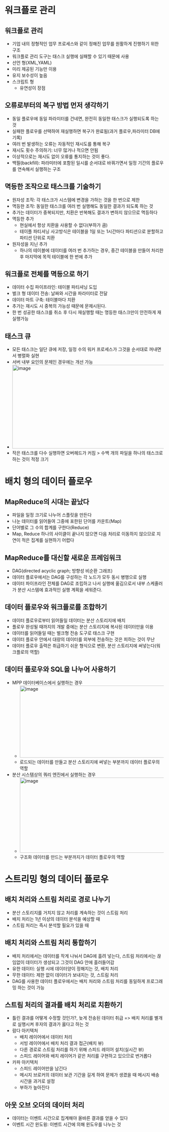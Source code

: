 # 워크플로 관리
## 워크플로 관리
- 기업 내의 정형적인 업무 프로세스와 같이 정해진 업무를 원활하게 진행하기 위한 구조
-  워크플로 관리 도구는 태스크 실행에 실패할 수 있기 때문에 사용
-  선언 형(XML,YAML)
  - 미리 제공된 기능만 이용
  - 유지 보수성이 높음
- 스크립트 형
  - 유연성이 장점
## 오류로부터의 복구 방법 먼저 생각하기
- 동일 플로우에 동일 파라미터를 건네면, 완전히 동일한 태스크가 실행되도록 하는 것
- 실패한 플로우를 선택하여 재실행하면 복구가 완료됨(과거 플로우,파라미터 DB에 기록)
- 여러 번 발생하는 오류는 자동적인 재시도를 통해 복구
- 재시도 횟수 주의하기: 너무 많거나 적으면 안됨
- 이상적으로는 재시도 없이 오류를 통지하는 것이 좋다.
- 백필(backfill): 파라미터에 포함된 일시를 순서대로 바꿔가면서 일정 기간의 플로우를 연속해서 실행하는 구조
## 멱등한 조작으로 태스크를 기술하기
- 원자성 조작: 각 태스크가 시스템에 변경을 가하는 것을 한 번으로 제한
- 멱등한 조작: 동일한 태스크를 여러 번 실행해도 동일한 결과가 되도록 하는 것
- 추가는 데이터가 중복되지만, 치환은 반복해도 결과가 변하지 않으므로 멱등하다
- 멱등한 추가
  - 현실에서 항상 치환을 사용할 수 없다(부하가 큼)
  - 테이플 파티셔닝 사고방식은 테이블을 1일 또는 1시간마다 파티션으로 분할하고 파티션 단위로 치환
- 원자성을 지닌 추가
  - 하나의 테이블에 데이터를 여러 번 추가하는 경우, 중간 테이블을 만들어 처리한 후 마지막에 목적 테이블에 한 번에 추가
## 워크플로 전체를 멱등으로 하기
- 데이터 수집 파이프라인: 테이블 파티셔닝 도입
- 벌크 형 데이터 전송: 날짜와 시간을 파라미터로 전달
- 데이터 마트 구축: 테이블마다 치환
- 추가는 재시도 시 중복의 가능성 때문에 문제시된다.
- 한 번 성공한 태스크를 취소 후 다시 재실행할 때는 명등한 태스크만이 안전하게 재실행가능
## 태스크 큐
- 모든 태스크는 일단 큐에 저장, 일정 수의 워커 프로세스가 그것을 순서대로 꺼내면서 병렬화 실현
- 서버 내부 요인의 문제인 경우에는 개선 가능
- <img width="680" height="265" alt="image" src="https://github.com/user-attachments/assets/e9a0f03e-a365-4800-8c83-046b320214c9" />
- 작은 태스크를 다수 실행하면 오버헤드가 커짐 > 수백 개의 파일을 하나의 태스크로 하는 것이 적정 크기


# 배치 형의 데이터 플로우
## MapReduce의 시대는 끝났다
- 파일을 일정 크기로 나누어 스플릿을 만든다
- 나눈 데이터를 읽어들여 그중에 포한된 단어를 카운트(Map)
- 단어별로 그 수의 합계를 구한다(Reduce)
- Map, Reduce 하나의 사이클이 끝나지 않으면 다음 처리로 이동하지 않으므로 지연이 적은 집계를 실현하기 어렵다
## MapReduce를 대신할 새로운 프레임워크
- DAG(directed acyclic graph; 방향성 비순환 그래프)
- 데이터 플로우에서는 DAG를 구성하는 각 노드가 모두 동시 병행으로 실행
- 데이터 파이프라인 전체를 DAG로 조립하고 나서 실행에 옮김으로서 내부 스케줄러가 분산 시스템에 효과적인 실행 계획을 세워준다.
## 데이터 플로우와 워크플로를 조합하기
- 데이터 플로우로부터 읽어들일 데이터는 분산 스토리지에 배치
- 플로우 완성될 때까지의 개발 중에는 분산 스토리지에 복사된 데이터만을 이용
- 데이터를 읽어들일 때는 벌크형 전송 도구로 태스크 구현
- 데이터 플로우 안에서 대량의 데이터를 외부에 전송하는 것은 피하는 것이 무난
- 데이터 플로우 출력은 취급하기 쉬운 형식으로 변환, 분산 스토리지에 써넣는다(워크플로의 역할)
## 데이터 플로우와 SQL을 나누어 사용하기
- MPP 데이터베이스에서 실행하는 경우
  - <img width="556" height="228" alt="image" src="https://github.com/user-attachments/assets/1d67502c-b0df-4b19-a2ee-ce4deca31023" />
  - 로드되는 데이터를 만들고 분산 스토리지에 써넣는 부분까지 데이터 플로우의 역할
- 분산 시스템상의 쿼리 엔진에서 실행하는 경우
  - <img width="559" height="238" alt="image" src="https://github.com/user-attachments/assets/179681dc-d697-4110-8308-fef5406466ea" />
  - 구조화 데이터를 만드는 부분까지가 데이터 플로우의 역할
 

# 스트리밍 형의 데이터 플로우
## 배치 처리와 스트림 처리로 경로 나누기
- 분산 스토리지를 거치지 않고 처리를 계속하는 것이 스트림 처리
- 배치 처리는 1년 이상의 데이터 분석을 예상할 때
- 스트림 처리는 즉시 분석할 필요가 있을 때
## 배치 처리와 스트림 처리 통합하기
- 배치 처리에서는 데이터를 작게 나눠서 DAG에 흘려 넣는다, 스트림 처리에서는 끊임없이 데이터가 생성되고 그것이 DAG 안에 흘러들어감
- 유한 데이터: 실행 시에 데이터양이 정해지는 것, 배치 처리
- 무한 데이터: 제한 없이 데이터가 보내지는 것, 스트림 처리
- DAG를 사용한 데이터 플로우에서는 배치 처리와 스트림 처리를 동일하게 프로그래밍 하는 것이 가능
## 스트림 처리의 결과를 배치 처리로 치환하기
- 틀린 결과를 어떻게 수정할 것인가?, 늦게 전송된 데이터 취급 => 배치 처리를 별개로 실행시켜 후자의 결과가 옳다고 하는 것
- 람다 아키텍처
  - 배치 레이어에서 데이터 처리
  - 서빙 레이어에서 배치 처리 결과 접근(배치 뷰)
  - 다른 경로로 스트림 처리를 하기 위해 스피드 레이어 설치(실시간 뷰)
  - 스피드 레이어와 배치 레이어가 같은 처리를 구현하고 있으므로 번거롭다
- 카파 아키텍처
  - 스피드 레이어만을 남긴다
  - 메시지 브로커의 데이터 보관 기간을 길게 하여 문제가 생겼을 때 메시지 배송 시간을 과거로 설정
  - 부하가 높아진다
## 아웃 오브 오더의 데이터 처리
- 데이터는 이벤트 시간으로 집계해야 올바른 결과를 얻을 수 있다
- 이벤트 시간 윈도윙: 이벤트 시간에 의해 윈도우를 나누는 것
